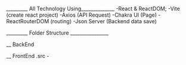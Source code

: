 _________ All Technology Using______________
-React & ReactDOM;
-Vite (create react project)
-Axios (API Request)
-Chakra UI (Page)
-ReactRouterDOM (routing)
-Json Server (Backend data save)

_________ Folder Structure ________________

__ BackEnd


__ FrontEnd
 .src
    -